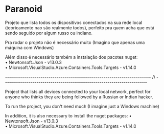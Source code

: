 # Paranoid
Projeto que lista todos os dispositivos conectados na sua rede local (teoricamente nao são realmente todos), perfeito pra quem acha que está sendo seguido por algum russo ou indiano.

Pra rodar o projeto não é necessário muito (Imagino que apenas uma máquina com Windows)

Além disso é necessário também a instalação dos pacotes nuget:  
   • Newtonsoft.Json - v13.0.3  
   • Microsoft.VisualStudio.Azure.Containers.Tools.Targets - v1.14.0 

-------------------------------------------------------------------------- // -------------------------------------------------------------------------

Project that lists all devices connected to your local network, perfect for anyone who thinks they are being followed by a Russian or Indian hacker.

To run the project, you don't need much (I imagine just a Windows machine)

In addition, it is also necessary to install the nuget packages:
   • Newtonsoft.Json - v13.0.3  
   • Microsoft.VisualStudio.Azure.Containers.Tools.Targets - v1.14.0 
